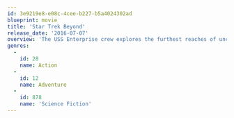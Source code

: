 ```yaml
---
id: 3e9219e8-e08c-4cee-b227-b5a4024302ad
blueprint: movie
title: 'Star Trek Beyond'
release_date: '2016-07-07'
overview: 'The USS Enterprise crew explores the furthest reaches of uncharted space, where they encounter a mysterious new enemy who puts them and everything the Federation stands for to the test.'
genres:
  -
    id: 28
    name: Action
  -
    id: 12
    name: Adventure
  -
    id: 878
    name: 'Science Fiction'
---
```

